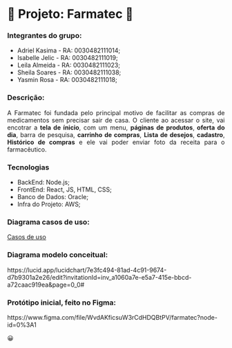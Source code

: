 <h1>&#128137; Projeto: Farmatec &#x1F48A;</h1>

<h3>Integrantes do grupo: </h3>

<ul>
  <li>Adriel Kasima - RA: 0030482111014;</li>
  <li>Isabelle Jelic - RA: 0030482111019;</li>
  <li>Leila Almeida - RA: 0030482111023;</li>
  <li>Sheila Soares - RA: 0030482111038;</li>
  <li>Yasmin Rosa - RA: 0030482111018;</li>
</ul>

<h3>Descrição: </h3>
<p align="justify"> A Farmatec foi fundada pelo principal motivo de facilitar as compras de medicamentos sem precisar sair de casa.
 O cliente ao acessar o site, vai encotrar a <b>tela de ínicio</b>, com um menu, <b>páginas de produtos</b>,<b> oferta do dia</b>, barra de pesquisa, <b>carrinho de compras</b>, <b>Lista de desejos</b>, <b>cadastro</b>, <b>Histórico de compras</b> e ele vai poder enviar foto da receita para o farmacêutico.</p>

<h3>Tecnologias</h3>

<ul>
  <li>BackEnd: Node.js;</li>
<li>FrontEnd: React, JS, HTML, CSS;</li>
<li>Banco de Dados: Oracle;</li>
<li>Infra do Projeto: AWS;</li>
</ul>

<h3>Diagrama casos de uso: </h3>
<a href="https://lucid.app/lucidchart/49b63545-f76e-4572-b82e-d4f2a6d04983/edit?invitationId=inv_c34feb13-426f-4936-bc48-5e95ba32f0ce"> Casos de uso</a>


<h3>Diagrama modelo conceitual: </h3>
https://lucid.app/lucidchart/7e3fc494-81ad-4c91-9674-d7b9301a2e26/edit?invitationId=inv_a1060a7e-e5a7-415e-bbcd-a72caac919ea&page=0_0#

<h3>Protótipo inicial, feito no Figma:</h3>
https://www.figma.com/file/WvdAKficsuW3rCdHDQBtPV/farmatec?node-id=0%3A1

&#128512;
